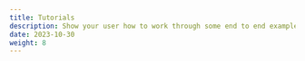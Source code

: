 ```yaml
---
title: Tutorials
description: Show your user how to work through some end to end examples.
date: 2023-10-30
weight: 8
---
```

